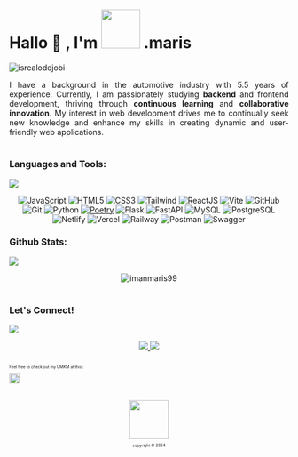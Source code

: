 # <summary><strong>Hallo :wave: , I'm <img src="https://drive.google.com/uc?id=1_JfSbIkciKqhXij0ldi0BVJWvZ9v36qB" width="70px" /> .maris</strong></summary> 
<p align="left"> 
    <img src="https://komarev.com/ghpvc/?username=imanmaris99&label=Profile%20views&color=006400&style=flat" alt="isrealodejobi" />
</p>
<p style="text-align: justify;">
    I have a background in the automotive industry with 5.5 years of experience. Currently, I am passionately studying <b>backend</b> and frontend development, thriving through <b>continuous         learning</b> and <b>collaborative innovation</b>. My interest in web development drives me to continually seek new knowledge and enhance my skills in creating dynamic and user-friendly         web applications.
</p>
<!-- Passionately studying <b>junior backend</b> and <b>frontend development</b>, I thrive on <b>continuous learning</b> and <b>collaborative innovation</b>. -->

#

### <summary><strong>Languages and Tools:</strong></summary>
<p>
    <img src="https://img.shields.io/badge/Text%20Editor-Visual%20Studio%20Code-blue?&logo=laptop&logoColor=blue" />
</p>

<div align=center>
    
![JavaScript](https://img.shields.io/badge/-JavaScript-black?style=flat-square&logo=javascript) ![HTML5](https://img.shields.io/badge/-HTML5-E34F26?style=flat-square&logo=html5&logoColor=white) ![CSS3](https://img.shields.io/badge/-CSS3-1572B6?style=flat-square&logo=css3) ![Tailwind](https://img.shields.io/badge/TailwindCSS-06B6D4?style=flat-square&logo=tailwindcss&logoColor=white) ![ReactJS](https://img.shields.io/badge/-ReactJS-%2361DAFB?style=flat-square&logo=react&logoColor=white) ![Vite](https://img.shields.io/badge/Vite-646CFF?style=flat-square&logo=vite&logoColor=white) ![GitHub](https://img.shields.io/badge/-GitHub-181717?style=flat-square&logo=github) ![Git](https://img.shields.io/badge/-Git-black?style=flat-square&logo=git) ![Python](https://img.shields.io/badge/Python-14354C?style=flat-square&logo=python&logoColor=white) [![Poetry](https://img.shields.io/badge/Poetry-376E9E?style=flat-square&logo=poetry&logoColor=white)](https://python-poetry.org/) ![Flask](https://img.shields.io/badge/Flask-000000?style=flat-square&logo=flask&logoColor=white) ![FastAPI](https://img.shields.io/badge/FastAPI-009688?style=flat-square&logo=fastapi&logoColor=white) ![MySQL](https://img.shields.io/badge/MySQL-005C84?style=flat-square&logo=mysql&logoColor=white) ![PostgreSQL](https://img.shields.io/badge/PostgreSQL-336791?style=flat-square&logo=postgresql&logoColor=white) ![Netlify](https://img.shields.io/badge/Netlify-00C7B7?style=flat-square&logo=netlify&logoColor=white) ![Vercel](https://img.shields.io/badge/Vercel-000000?style=flat-square&logo=vercel&logoColor=white) ![Railway](https://img.shields.io/badge/Railway-4051DB?style=flat-square&logo=railway&logoColor=white) ![Postman](https://img.shields.io/badge/Postman-FF6C37?style=flat-square&logo=postman&logoColor=white) ![Swagger](https://img.shields.io/badge/Swagger-85EA2D?style=flat-square&logo=swagger&logoColor=black)
</div>

### <summary><strong>Github Stats:</strong></summary>
<p>
    <img src="https://img.shields.io/badge/My%20progress-here%20!!-yellow?&logo=contact&logoColor=white" />    
</p>

<div align=center>
<!--     <p>&nbsp;<img align="center" src="https://readmestats.999857.xyz/api?username=imanmaris99&show_icons=true&locale=en&theme=nord" alt="imanmaris99" /></p> -->
    <p><img align="center" src="https://github-readme-stats.vercel.app/api/top-langs?username=imanmaris99&show_icons=true&locale=en&layout=compact" alt="imanmaris99" /></p>
</div>

#

### <summary><strong>Let's Connect!</strong></summary>
<p>
    <img src="https://img.shields.io/badge/Contact%20me-here%20!!-red?&logo=contact&logoColor=white" />    
</p>

<div align="center">
    <a href="mailto:marisiman99@gmail.com">
        <img src="https://img.shields.io/badge/Gmail%20-white?&logo=gmail&logoColor=red" />
    </a>   
    <a href="https://www.linkedin.com/in/iman-maris-profile">
      <img src="https://img.shields.io/badge/LinkedIn%20-0A66C2?&logo=linkedin&logoColor=white" />
    </a>
</div>

###

<p style="font-size: 7px;">
    Feel free to check out my UMKM at this : 
</p>
<div align="left">
    <a href="https://www.tokopedia.com/herbalamimum" target="_blank" rel="noopener noreferrer">
        <img alt="Maris Tokopedia" width="18px" src="https://simpleicons.now.sh/shopee/495f7e" />
    </a>
</div>

##
<div align="center">
     <a href="https://github.com/imanmaris99" target="_blank" rel="noopener noreferrer">
        <img src="https://drive.google.com/uc?id=1IRowQh8vP4VsejW_E-Zul7zJZI5lIQCJ" width="70px" />
    </a>
    <p style="font-size: 7px;">
       copyright &copy; 2024 
    </p>
</div>


####

<!-- <div align=center>
<a href="https://www.linkedin.com/in/iman-maris-profile/">
  <img alt="Maris Linkedin" width="20px" src="https://simpleicons.now.sh/linkedin/495f7e" />
</a>
<a href="https://id.scribd.com/user/274627346/MarisIman">
  <img alt="Maris Scribd" width="20px" src="https://simpleicons.now.sh/scribd/495f7e" />
</a>
<a href="https://www.tokopedia.com/herbalamimum">
  <img alt="Maris Tokopedia" width="20px" src="https://simpleicons.now.sh/shopee/495f7e" />
</a> 
</div> -->



<!--
####
<p>
    <img src="https://img.shields.io/badge/Platform-%20Deployment-white?&logo=netlify&logoColor=yellow" />    
</p>

<div align=center>
    
![Netlify](https://img.shields.io/badge/Netlify-00C7B7?style=flat-square&logo=netlify&logoColor=white)
![Vercel](https://img.shields.io/badge/Vercel-000000?style=flat-square&logo=vercel&logoColor=white)
![Railway](https://img.shields.io/badge/Railway-4051DB?style=flat-square&logo=railway&logoColor=white)

</div>

<p>
    <img src="https://img.shields.io/badge/Platform%20-API%20Testing-orange?&logo=swagger&logoColor=white" />    
</p>
<div align=center>
    
![Postman](https://img.shields.io/badge/Postman-FF6C37?style=for-the-badge&logo=postman&logoColor=white) 
![Swagger](https://img.shields.io/badge/Swagger-85EA2D?style=for-the-badge&logo=swagger&logoColor=black)

</div>
**imanmaris99/imanmaris99** is a ✨ _special_ ✨ repository because its `README.md` (this file) appears on your GitHub profile.

Here are some ideas to get you started:

- 🔭 I’m currently working on ...
- 🌱 I’m currently learning ...
- 👯 I’m looking to collaborate on ...
- 🤔 I’m looking for help with ...
- 💬 Ask me about ...
- 📫 How to reach me: ...
- 😄 Pronouns: ...
- ⚡ Fun fact: ...
-->
